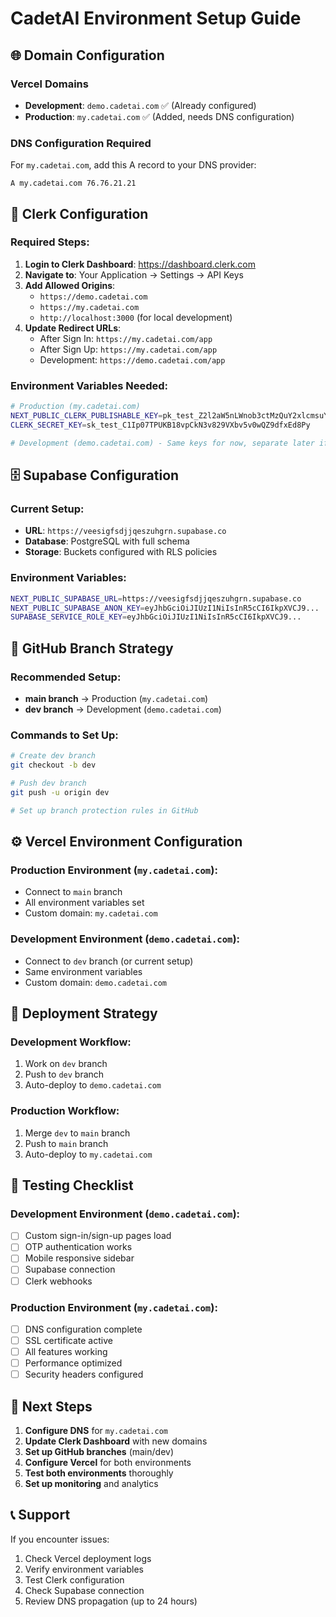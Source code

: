 # CadetAI Environment Setup Guide

## 🌐 Domain Configuration

### Vercel Domains
- **Development**: `demo.cadetai.com` ✅ (Already configured)
- **Production**: `my.cadetai.com` ✅ (Added, needs DNS configuration)

### DNS Configuration Required
For `my.cadetai.com`, add this A record to your DNS provider:
```
A my.cadetai.com 76.76.21.21
```

## 🔐 Clerk Configuration

### Required Steps:
1. **Login to Clerk Dashboard**: https://dashboard.clerk.com
2. **Navigate to**: Your Application → Settings → API Keys
3. **Add Allowed Origins**:
   - `https://demo.cadetai.com`
   - `https://my.cadetai.com`
   - `http://localhost:3000` (for local development)
4. **Update Redirect URLs**:
   - After Sign In: `https://my.cadetai.com/app`
   - After Sign Up: `https://my.cadetai.com/app`
   - Development: `https://demo.cadetai.com/app`

### Environment Variables Needed:
```bash
# Production (my.cadetai.com)
NEXT_PUBLIC_CLERK_PUBLISHABLE_KEY=pk_test_Z2l2aW5nLWnob3ctMzQuY2xlcmsuYWNjb3VudHMuZGV2JA
CLERK_SECRET_KEY=sk_test_C1Ip07TPUKB18vpCkN3v829VXbv5v0wQZ9dfxEd8Py

# Development (demo.cadetai.com) - Same keys for now, separate later if needed
```

## 🗄️ Supabase Configuration

### Current Setup:
- **URL**: `https://veesigfsdjjqeszuhgrn.supabase.co`
- **Database**: PostgreSQL with full schema
- **Storage**: Buckets configured with RLS policies

### Environment Variables:
```bash
NEXT_PUBLIC_SUPABASE_URL=https://veesigfsdjjqeszuhgrn.supabase.co
NEXT_PUBLIC_SUPABASE_ANON_KEY=eyJhbGciOiJIUzI1NiIsInR5cCI6IkpXVCJ9...
SUPABASE_SERVICE_ROLE_KEY=eyJhbGciOiJIUzI1NiIsInR5cCI6IkpXVCJ9...
```

## 🚀 GitHub Branch Strategy

### Recommended Setup:
- **main branch** → Production (`my.cadetai.com`)
- **dev branch** → Development (`demo.cadetai.com`)

### Commands to Set Up:
```bash
# Create dev branch
git checkout -b dev

# Push dev branch
git push -u origin dev

# Set up branch protection rules in GitHub
```

## ⚙️ Vercel Environment Configuration

### Production Environment (`my.cadetai.com`):
- Connect to `main` branch
- All environment variables set
- Custom domain: `my.cadetai.com`

### Development Environment (`demo.cadetai.com`):
- Connect to `dev` branch (or current setup)
- Same environment variables
- Custom domain: `demo.cadetai.com`

## 🔄 Deployment Strategy

### Development Workflow:
1. Work on `dev` branch
2. Push to `dev` branch
3. Auto-deploy to `demo.cadetai.com`

### Production Workflow:
1. Merge `dev` to `main` branch
2. Push to `main` branch
3. Auto-deploy to `my.cadetai.com`

## 🧪 Testing Checklist

### Development Environment (`demo.cadetai.com`):
- [ ] Custom sign-in/sign-up pages load
- [ ] OTP authentication works
- [ ] Mobile responsive sidebar
- [ ] Supabase connection
- [ ] Clerk webhooks

### Production Environment (`my.cadetai.com`):
- [ ] DNS configuration complete
- [ ] SSL certificate active
- [ ] All features working
- [ ] Performance optimized
- [ ] Security headers configured

## 🚨 Next Steps

1. **Configure DNS** for `my.cadetai.com`
2. **Update Clerk Dashboard** with new domains
3. **Set up GitHub branches** (main/dev)
4. **Configure Vercel** for both environments
5. **Test both environments** thoroughly
6. **Set up monitoring** and analytics

## 📞 Support

If you encounter issues:
1. Check Vercel deployment logs
2. Verify environment variables
3. Test Clerk configuration
4. Check Supabase connection
5. Review DNS propagation (up to 24 hours)
